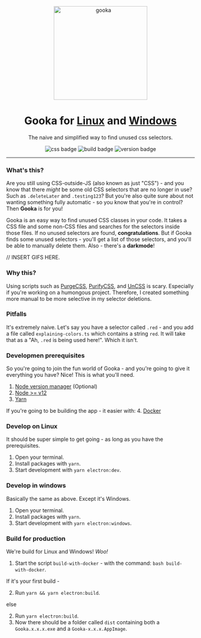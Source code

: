 <div align="center">
  <img alt='gooka' src='https://user-images.githubusercontent.com/14088342/107887804-f4a7ef00-6f08-11eb-8325-8ea2e2d1f214.png' width='250'/>
</div>
<h1 align="center">Gooka for <a href="https://github.com/ntwigs/gooka/releases/download/v0.1.1/Gooka-0.1.1.AppImage">Linux</a> and <a href="https://github.com/ntwigs/gooka/releases/download/v0.1.1/Gooka.0.1.1.exe">Windows</a></h1>
<p align="center">The naive and simplified way to find unused css selectors.</p>
   <p align="center">
    <img alt='css badge' src='https://img.shields.io/badge/css-found!-green.svg?style=flat-square' />
    <img alt='build badge' src='https://img.shields.io/badge/build-passing-green.svg?style=flat-square' />
    <img alt='version badge' src='https://img.shields.io/badge/version-0.1.1-blue.svg?style=flat-square' />
  </p>

---

### What's this?

Are you still using CSS-outside-JS (also known as just "CSS") - and you know that there _might_ be some old CSS selectors that are no longer in use? Such as `.deleteLater` and `.testing123`? But you're also quite sure about not wanting something fully automatic - so you know that you're in control? Then **Gooka** is for you!

Gooka is an easy way to find unused CSS classes in your code. It takes a CSS file and some non-CSS files and searches for the selectors inside those files. If no unused selectors are found, **congratulations**. But if Gooka finds some unused selectors - you'll get a list of those selectors, and  you'll be able to manually delete them. Also - there's a **darkmode**!

// INSERT GIFS HERE.


### Why this?

Using scripts such as [PurgeCSS](https://github.com/FullHuman/purgecss), [PurifyCSS](https://github.com/purifycss/purifycss), and [UnCSS](https://github.com/uncss/uncss) is scary. Especially if you're working on a humongous project. Therefore, I created something more manual to be more selective in my selector deletions.

### Pitfalls

It's extremely naive. Let's say you have a selector called `.red` - and you add a file called `explaining-colors.ts` which contains a string `red`. It will take that as a "Ah, `.red` is being used here!". Which it isn't.

### Developmen prerequisites

So you're going to join the fun world of Gooka - and you're going to give it everything you have? Nice! This is what you'll need.

1. [Node version manager](https://github.com/nvm-sh/nvm) (Optional)
2. [Node >= v12](https://nodejs.org/en/)
3. [Yarn](https://classic.yarnpkg.com/en/)

If you're going to be building the app - it easier with:
4. [Docker](https://docs.docker.com/get-docker/)

### Develop on Linux

It should be super simple to get going - as long as you have the prerequisites.

1. Open your terminal.
2. Install packages with `yarn`.
3. Start development with `yarn electron:dev`.

### Develop in windows

Basically the same as above. Except it's Windows.

1. Open your terminal.
2. Install packages with `yarn`.
3. Start development with `yarn electron:windows`.

### Build for production

We're build for Linux and Windows! *Woo!*

1. Start the script `build-with-docker` - with the command: `bash build-with-docker`.

  If it's your first build - 

2. Run `yarn && yarn electron:build`.

  else

2. Run `yarn electron:build`.
3. Now there should be a folder called `dist` containing both a `Gooka.x.x.x.exe` and a `Gooka-x.x.x.AppImage`.


